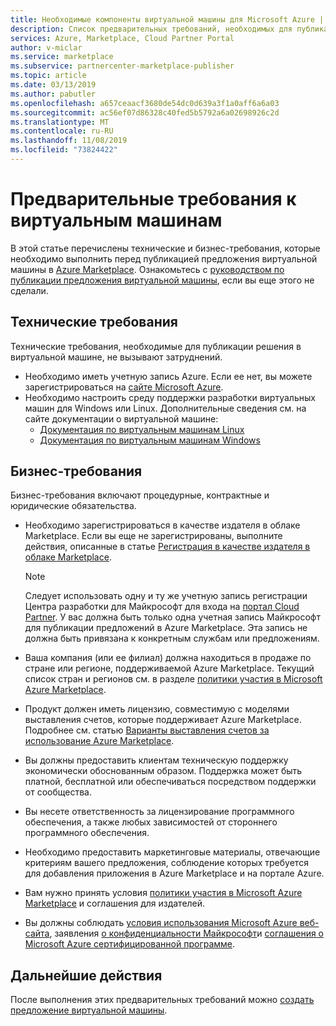 ```yaml
---
title: Необходимые компоненты виртуальной машины для Microsoft Azure | Azure Marketplace
description: Список предварительных требований, необходимых для публикации предложения виртуальной машины в Azure Marketplace.
services: Azure, Marketplace, Cloud Partner Portal
author: v-miclar
ms.service: marketplace
ms.subservice: partnercenter-marketplace-publisher
ms.topic: article
ms.date: 03/13/2019
ms.author: pabutler
ms.openlocfilehash: a657ceaacf3680de54dc0d639a3f1a0aff6a6a03
ms.sourcegitcommit: ac56ef07d86328c40fed5b5792a6a02698926c2d
ms.translationtype: MT
ms.contentlocale: ru-RU
ms.lasthandoff: 11/08/2019
ms.locfileid: "73824422"
---
```

# <a name="virtual-machine-prerequisites"></a>Предварительные требования к виртуальным машинам

В этой статье перечислены технические и бизнес-требования, которые необходимо выполнить перед публикацией предложения виртуальной машины в [Azure Marketplace](https://azuremarketplace.microsoft.com/marketplace/).  Ознакомьтесь с [руководством по публикации предложения виртуальной машины](../../marketplace-virtual-machines.md), если вы еще этого не сделали.


## <a name="technical-requirements"></a>Технические требования

Технические требования, необходимые для публикации решения в виртуальной машине, не вызывают затруднений.

- Необходимо иметь учетную запись Azure. Если ее нет, вы можете зарегистрироваться на [сайте Microsoft Azure](https://azure.microsoft.com).  
- Необходимо настроить среду поддержки разработки виртуальных машин для Windows или Linux.  Дополнительные сведения см. на сайте документации о виртуальной машине:
    - [Документация по виртуальным машинам Linux](https://docs.microsoft.com/azure/virtual-machines/linux/)
    - [Документация по виртуальным машинам Windows](https://docs.microsoft.com/azure/virtual-machines/windows/)


## <a name="business-requirements"></a>Бизнес-требования

Бизнес-требования включают процедурные, контрактные и юридические обязательства. 

<!-- TD: Aren't most of these business requirements common to all AMP offerings?  If yes, then move to higher level, perhaps to the AMP section "Become a Cloud Marketplace Publisher" -->
<!-- TD: Need references for remaining docs/business reqs!-->

- Необходимо зарегистрироваться в качестве издателя в облаке Marketplace.  Если вы еще не зарегистрированы, выполните действия, описанные в статье [Регистрация в качестве издателя в облаке Marketplace](https://docs.microsoft.com/azure/marketplace/become-publisher).

    > [!NOTE]
    > Следует использовать одну и ту же учетную запись регистрации Центра разработки для Майкрософт для входа на [портал Cloud Partner](https://cloudpartner.azure.com).
    > У вас должна быть только одна учетная запись Майкрософт для публикации предложений в Azure Marketplace. Эта запись не должна быть привязана к конкретным службам или предложениям.
    
- Ваша компания (или ее филиал) должна находиться в продаже по стране или регионе, поддерживаемой Azure Marketplace.  Текущий список стран и регионов см. в разделе [политики участия в Microsoft Azure Marketplace](https://azure.microsoft.com/support/legal/marketplace/participation-policies/).
- Продукт должен иметь лицензию, совместимую с моделями выставления счетов, которые поддерживает Azure Marketplace.  Подробнее см. статью [Варианты выставления счетов за использование Azure Marketplace](https://docs.microsoft.com/azure/marketplace/billing-options-azure-marketplace). 
- Вы должны предоставить клиентам техническую поддержку экономически обоснованным образом. Поддержка может быть платной, бесплатной или обеспечиваться посредством поддержки от сообщества.
- Вы несете ответственность за лицензирование программного обеспечения, а также любых зависимостей от стороннего программного обеспечения.
- Необходимо предоставить маркетинговые материалы, отвечающие критериям вашего предложения, соблюдение которых требуется для добавления приложения в Azure Marketplace и на портале Azure. <!-- TD: Meaning/links? -->
- Вам нужно принять условия [политики участия в Microsoft Azure Marketplace](https://azure.microsoft.com/support/legal/marketplace/participation-policies/) и соглашения для издателей.
- Вы должны соблюдать [условия использования Microsoft Azure веб-сайта](https://azure.microsoft.com/support/legal/website-terms-of-use/), заявления [о конфиденциальности Майкрософт](https://privacy.microsoft.com/privacystatement)и [соглашения о Microsoft Azure сертифицированной программе](https://azure.microsoft.com/support/legal/marketplace/certified-program-agreement/).


## <a name="next-steps"></a>Дальнейшие действия

После выполнения этих предварительных требований можно [создать предложение виртуальной машины](./cpp-create-offer.md).
